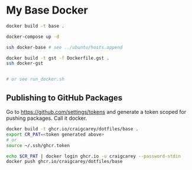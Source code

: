 # My Base Docker

```bash
docker build -t base .

docker-compose up -d

ssh docker-base # see ../ubuntu/hosts.append

docker build -t gst -f Dockerfile.gst .
ssh docker-gst


# or see run_docker.sh
```


## Publishing to GitHub Packages
Go to https://github.com/settings/tokens and generate a token scoped for pushing packages. Call it docker.

```bash
docker build -t ghcr.io/craigcarey/dotfiles/base .
export CR_PAT=<token generated above>
# or
source ~/.ssh/ghcr.token

echo $CR_PAT | docker login ghcr.io -u craigcarey --password-stdin
docker push ghcr.io/craigcarey/dotfiles/base
```
